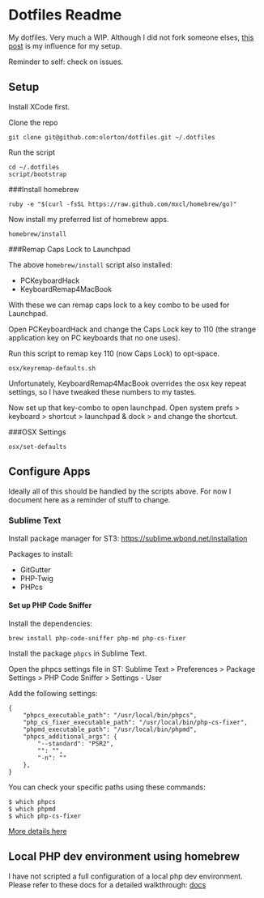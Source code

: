 # Dotfiles Readme

My dotfiles. Very much a WIP. Although I did not fork someone elses, [this post](http://zachholman.com/2010/08/dotfiles-are-meant-to-be-forked/) is my influence for my setup.

Reminder to self: check on issues.

## Setup

Install XCode first.

Clone the repo

    git clone git@github.com:olorton/dotfiles.git ~/.dotfiles

Run the script
    
    cd ~/.dotfiles
    script/bootstrap

###Install homebrew

    ruby -e "$(curl -fsSL https://raw.github.com/mxcl/homebrew/go)"

Now install my preferred list of homebrew apps.

    homebrew/install

###Remap Caps Lock to Launchpad

The above ```homebrew/install``` script also installed:

- PCKeyboardHack
- KeyboardRemap4MacBook

With these we can remap caps lock to a key combo to be used for Launchpad.

Open PCKeyboardHack and change the Caps Lock key to 110 (the strange application key on PC keyboards that no one uses).

Run this script to remap key 110 (now Caps Lock) to opt-space.

	osx/keyremap-defaults.sh

Unfortunately, KeyboardRemap4MacBook overrides the osx key repeat settings, so I have tweaked these numbers to my tastes.

Now set up that key-combo to open launchpad. Open system prefs > keyboard > shortcut > launchpad & dock > and change the shortcut.

###OSX Settings
    
    osx/set-defaults

## Configure Apps

Ideally all of this should be handled by the scripts above. For now I document here as a reminder of stuff to change.

### Sublime Text

Install package manager for ST3: https://sublime.wbond.net/installation

Packages to install:

- GitGutter
- PHP-Twig
- PHPcs

#### Set up PHP Code Sniffer

Install the dependencies:

    brew install php-code-sniffer php-md php-cs-fixer

Install the package ```phpcs``` in Sublime Text.

Open the phpcs settings file in ST: Sublime Text > Preferences > Package Settings > PHP Code Sniffer > Settings - User 

Add the following settings:

    {
        "phpcs_executable_path": "/usr/local/bin/phpcs",
        "php_cs_fixer_executable_path": "/usr/local/bin/php-cs-fixer",
        "phpmd_executable_path": "/usr/local/bin/phpmd",
        "phpcs_additional_args": {
            "--standard": "PSR2",
            "": "",
            "-n": ""
        },
    }

You can check your specific paths using these commands:

    $ which phpcs
    $ which phpmd
    $ which php-cs-fixer


[More details here](http://www.soulbroken.co.uk/code/sublimephpcs/)

## Local PHP dev environment using homebrew

I have not scripted a full configuration of a local php dev environment. Please refer to these docs for a detailed walkthrough: [docs](https://github.com/olorton/dotfiles/tree/master/docs)
